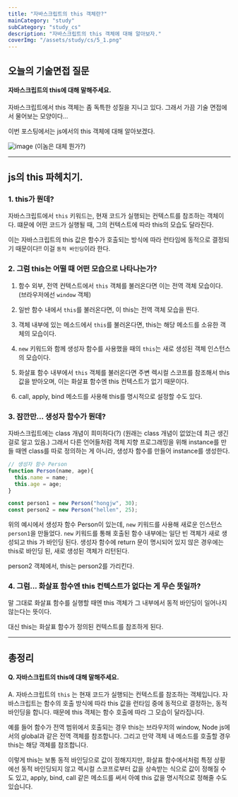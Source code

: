 ```yaml
---
title: "자바스크립트의 this 객체란?"
mainCategory: "study"
subCategory: "study_cs"
description: "자바스크립트의 this 객체에 대해 알아보자."
coverImg: "/assets/study/cs/5_1.png"
---
```


## 오늘의 기술면접 질문

####  자바스크립트의 this에 대해 말해주세요.

자바스크립트에서 this 객체는 좀 독특한 성질을 지니고 있다. 그래서 가끔 기술 면접에서 물어보는 모양이다...

이번 포스팅에서는 js에서의 this 객체에 대해 알아보겠다.

![image](/assets/study/cs/5_1.png)
(이놈은 대체 뭔가?)

***

## js의 this 파헤치기.


### 1. this가 뭔데?

자바스크립트에서 `this` 키워드는, 현재 코드가 실행되는 컨텍스트를 참조하는 객체이다. 떄문에 어떤 코드가 실행될 때, 그의 컨텍스트에 따라 this의 모습도 달라진다.

이는 자바스크립트의 this 값은 함수가 호출되는 방식에 따라 런타임에 동적으로 결정되기 때문이다!! 이걸 `동적 바인딩`이라 한다.

### 2. 그럼 this는 어떨 때 어떤 모습으로 나타나는가?

1. 함수 외부, 전역 컨텍스트에서 `this` 객체를 불러온다면 이는 전역 객체 모습이다. (브라우저에선 `window` 객체)

2. 일반 함수 내에서 `this`를 불러온다면, 이 this는 전역 객체 모습을 띈다.

3. 객체 내부에 있는 메소드에서 `this`를 불러온다면, this는 해당 메소드를 소유한 객체의 모습이다.

4. `new` 키워드와 함께 생성자 함수를 사용했을 때의 `this`는 새로 생성된 객체 인스턴스의 모습이다.

5. 화살표 함수 내부에서 `this` 객체를 불러온다면 주변 렉시컬 스코프를 참조해서 this 값을 받아오며, 이는 화살표 함수엔 this 컨텍스트가 없기 때문이다.

6. call, apply, bind 메소드를 사용해 this를 명시적으로 설정할 수도 있다.

### 3. 잠깐만... 생성자 함수가 뭔데?

자바스크립트에는 class 개념이 희미하다(?) (원래는 class 개념이 없었는데 최근 생긴 걸로 알고 있음.) 그래서 다른 언어들처럼 객체 지향 프로그래밍을 위해 instance를 만들 때엔 class를 따로 정의하는 게 아니라, 생성자 함수를 만들어 instance를 생성한다.

```javascript
// 생성자 함수 Person
function Person(name, age){
  this.name = name;
  this.age = age;
}

const person1 = new Person("hongjw", 30);
const person2 = new Person("hellen", 25);
```

위의 예시에서 생성자 함수 Person이 있는데, `new` 키워드를 사용해 새로운 인스턴스 `person1`을 만들었다. `new` 키워드를 통해 호출된 함수 내부에는 일단 빈 객체가 새로 생성되고 this 가 바인딩 된다. 
생성자 함수에 return 문이 명시되어 있지 않은 경우에는 this로 바인딩 된, 새로 생성된 객체가 리턴된다. 

person2 객체에서, this는 person2를 가리킨다.


### 4. 그럼... 화살표 함수엔 this 컨텍스트가 없다는 게 무슨 뜻일까?

말 그대로 화살표 함수를 실행할 때엔 this 객체가 그 내부에서 동적 바인딩이 일어나지 않는다는 뜻이다.

대신 this는 화살표 함수가 정의된 컨텍스트를 참조하게 된다.

***

## 총정리

#### Q. 자바스크립트의 this에 대해 말해주세요.

A. 
자바스크립트의 `this` 는 현재 코드가 실행되는 컨텍스트를 참조하는 객체입니다. 자바스크립트는 함수의 호출 방식에 따라 this 값을 런타임 중에 동적으로 결정하는, 동적 바인딩을 합니다. 때문에 this 객체는 함수 호출에 따라 그 모습이 달라집니다.

예를 들어 함수가 전역 범위에서 호출되는 경우 this는 브라우저의 window, Node js에서의 global과 같은 전역 객체를 참조합니다. 그리고 만약 객체 내 메소드를 호출할 경우 this는 해당 객체를 참조합니다.

이렇게 this는 보통 동적 바인딩으로 값이 정해지지만, 화살표 함수에서처럼 특정 상황에선 동적 바인딩되지 않고 렉시컬 스코프로부터 값을 상속받는 식으로 값이 정해질 수도 있고, apply, bind, call 같은 메소드를 써서 아예 this 값을 명시적으로 정해줄 수도 있습니다.